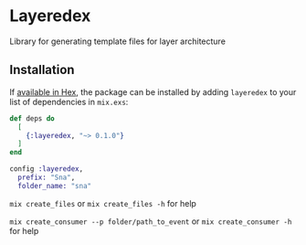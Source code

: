 # Layeredex

Library for generating template files for layer architecture

## Installation

If [available in Hex](https://hex.pm/docs/publish), the package can be installed
by adding `layeredex` to your list of dependencies in `mix.exs`:

```elixir
def deps do
  [
    {:layeredex, "~> 0.1.0"}
  ]
end
```

```elixir
config :layeredex,
  prefix: "Sna",
  folder_name: "sna"
```

`mix create_files` or `mix create_files -h` for help

`mix create_consumer --p folder/path_to_event` or `mix create_consumer -h` for help


